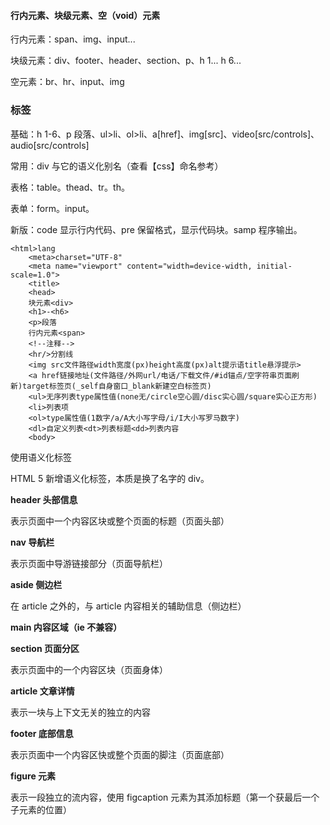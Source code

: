#### 行内元素、块级元素、空（void）元素

行内元素：span、img、input...

块级元素：div、footer、header、section、p、h 1... h 6...

空元素：br、hr、input、img

### 标签

基础：h 1-6、p 段落、ul>li、ol>li、a[href]、img[src]、video[src/controls]、audio[src/controls]

常用：div 与它的语义化别名（查看【css】命名参考）

表格：table。thead、tr。th。

表单：form。input。

新版：code 显示行内代码、pre 保留格式，显示代码块。samp 程序输出。

``` 
<html>lang
	<meta>charset="UTF-8"
	<meta name="viewport" content="width=device-width, initial-scale=1.0">
	<title>
	<head>
    块元素<div>
    <h1>-<h6>
    <p>段落
    行内元素<span>
    <!--注释-->
    <hr/>分割线
    <img src文件路径width宽度(px)height高度(px)alt提示语title悬浮提示>
    <a href链接地址(文件路径/外网url/电话/下载文件/#id锚点/空字符串页面刷新)target标签页(_self自身窗口_blank新建空白标签页)
    <ul>无序列表type属性值(none无/circle空心圆/disc实心圆/square实心正方形)
    <li>列表项
    <ol>type属性值(1数字/a/A大小写字母/i/I大小写罗马数字)
    <dl>自定义列表<dt>列表标题<dd>列表内容
	<body>
```

使用语义化标签

HTML 5 新增语义化标签，本质是换了名字的 div。

**header 头部信息** 

表示页面中一个内容区块或整个页面的标题（页面头部）

**nav 导航栏** 

表示页面中导游链接部分（页面导航栏）

**aside 侧边栏** 

在 article 之外的，与 article 内容相关的辅助信息（侧边栏）

**main 内容区域（ie 不兼容）**

**section 页面分区**

表示页面中的一个内容区块（页面身体）

**article 文章详情** 

表示一块与上下文无关的独立的内容

**footer 底部信息** 

表示页面中一个内容区快或整个页面的脚注（页面底部）

**figure 元素** 

表示一段独立的流内容，使用 figcaption 元素为其添加标题（第一个获最后一个子元素的位置）